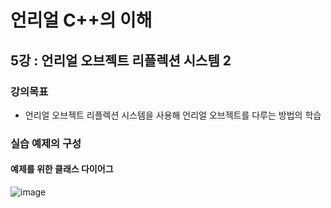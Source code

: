 
# 언리얼 C++의 이해
## 5강 : 언리얼 오브젝트 리플렉션 시스템 2
### 강의목표
* 언리얼 오브젝트 리플렉션 시스템을 사용해 언리얼 오브젝트를 다루는 방법의 학습 

### 실습 예제의 구성
#### 예제를 위한 클래스 다이어그
![image](https://github.com/spade8/study/assets/37619294/96f5c387-35e5-4322-9d80-d5c3d7ca3444)
